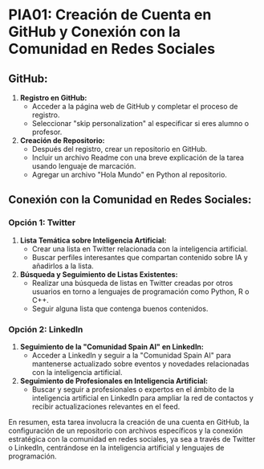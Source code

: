 # PIA01: Creación de Cuenta en GitHub y Conexión con la Comunidad en Redes Sociales

## GitHub:

1. **Registro en GitHub:**
   - Acceder a la página web de GitHub y completar el proceso de registro.
   - Seleccionar "skip personalization" al especificar si eres alumno o profesor.
2. **Creación de Repositorio:**
   - Después del registro, crear un repositorio en GitHub.
   - Incluir un archivo Readme con una breve explicación de la tarea usando lenguaje de marcación.
   - Agregar un archivo "Hola Mundo" en Python al repositorio.

## Conexión con la Comunidad en Redes Sociales:

### Opción 1: Twitter

1. **Lista Temática sobre Inteligencia Artificial:**
   - Crear una lista en Twitter relacionada con la inteligencia artificial.
   - Buscar perfiles interesantes que compartan contenido sobre IA y añadirlos a la lista.  
2. **Búsqueda y Seguimiento de Listas Existentes:**
   - Realizar una búsqueda de listas en Twitter creadas por otros usuarios en torno a lenguajes de programación como Python, R o C++.
   - Seguir alguna lista que contenga buenos contenidos.

### Opción 2: LinkedIn

1. **Seguimiento de la "Comunidad Spain AI" en LinkedIn:**
   - Acceder a LinkedIn y seguir a la "Comunidad Spain AI" para mantenerse actualizado sobre eventos y novedades relacionadas con la inteligencia artificial.
2. **Seguimiento de Profesionales en Inteligencia Artificial:**
   - Buscar y seguir a profesionales o expertos en el ámbito de la inteligencia artificial en LinkedIn para ampliar la red de contactos y recibir actualizaciones relevantes en el feed.

En resumen, esta tarea involucra la creación de una cuenta en GitHub, la configuración de un repositorio con archivos específicos y la conexión estratégica con la comunidad en redes sociales,
ya sea a través de Twitter o LinkedIn, centrándose en la inteligencia artificial y lenguajes de programación.
